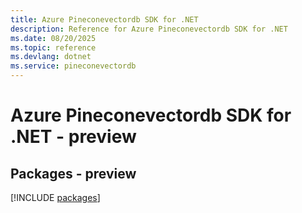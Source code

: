 ```yaml
---
title: Azure Pineconevectordb SDK for .NET
description: Reference for Azure Pineconevectordb SDK for .NET
ms.date: 08/20/2025
ms.topic: reference
ms.devlang: dotnet
ms.service: pineconevectordb
---
```

# Azure Pineconevectordb SDK for .NET - preview
## Packages - preview
[!INCLUDE [packages](pineconevectordb-index.md)]